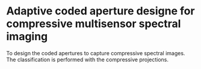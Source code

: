 # Adaptive coded aperture designe for compressive multisensor spectral imaging
To design the coded apertures to capture compressive spectral images. The classification is performed with the compressive projections.
